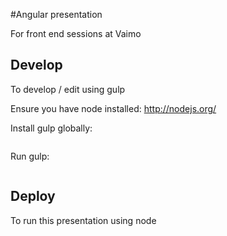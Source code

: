 #Angular presentation

For front end sessions at Vaimo

## Develop

To develop / edit using gulp 

Ensure you have node installed: http://nodejs.org/

Install gulp globally:

```npm install -g gulp
```

Run gulp:

```gulp
```

## Deploy

To run this presentation using node

```node server.js
```



